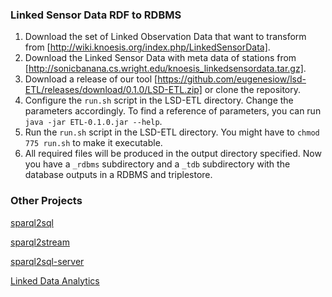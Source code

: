 ### Linked Sensor Data RDF to RDBMS

1. Download the set of Linked Observation Data that want to transform from [http://wiki.knoesis.org/index.php/LinkedSensorData].
2. Download the Linked Sensor Data with meta data of stations from [http://sonicbanana.cs.wright.edu/knoesis_linkedsensordata.tar.gz].
3. Download a release of our tool [https://github.com/eugenesiow/lsd-ETL/releases/download/0.1.0/LSD-ETL.zip] or clone the repository.
4. Configure the `run.sh` script in the LSD-ETL directory. Change the parameters accordingly. To find a reference of parameters, you can run `java -jar ETL-0.1.0.jar --help`.
5. Run the `run.sh` script in the LSD-ETL directory. You might have to `chmod 775 run.sh` to make it executable.
6. All required files will be produced in the output directory specified. Now you have a `_rdbms` subdirectory and a `_tdb` subdirectory with the database outputs in a RDBMS and triplestore.

### Other Projects
[sparql2sql](https://github.com/eugenesiow/sparql2sql)

[sparql2stream](https://github.com/eugenesiow/sparql2stream)

[sparql2sql-server](https://github.com/eugenesiow/sparql2sql-server)

[Linked Data Analytics](http://eugenesiow.github.io/iot/)
